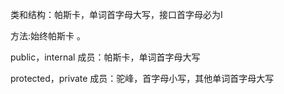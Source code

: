 类和结构：帕斯卡，单词首字母大写，接口首字母必为I

方法:始终帕斯卡 。

public，internal 成员：帕斯卡，单词首字母大写

protected，private 成员：驼峰，首字母小写，其他单词首字母大写

